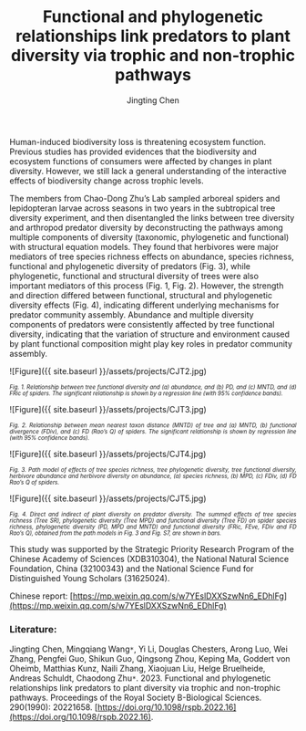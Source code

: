 ﻿---
layout: post
title:  "Functional and phylogenetic relationships link predators to plant diversity via trophic and non-trophic pathways"
author: Jingting Chen
categories: [ Paper ]
image: assets/projects/CJT1.png
tags: featured
---
Human-induced biodiversity loss is threatening ecosystem function. Previous studies has provided evidences that the biodiversity and ecosystem functions of consumers were affected by changes in plant diversity. However, we still lack a general understanding of the interactive effects of biodiversity change across trophic levels.

The members from Chao-Dong Zhu’s Lab sampled arboreal spiders and lepidopteran larvae across seasons in two years in the subtropical tree diversity experiment, and then disentangled the links between tree diversity and arthropod predator diversity by deconstructing the pathways among multiple components of diversity (taxonomic, phylogenetic and functional) with structural equation models. They found that herbivores were major mediators of tree species richness effects on abundance, species richness, functional and phylogenetic diversity of predators (Fig. 3), while phylogenetic, functional and structural diversity of trees were also important mediators of this process (Fig. 1, Fig. 2). However, the strength and direction differed between functional, structural and phylogenetic diversity effects (Fig. 4), indicating different underlying mechanisms for predator community assembly. Abundance and multiple diversity components of predators were consistently affected by tree functional diversity, indicating that the variation of structure and environment caused by plant functional composition might play key roles in predator community assembly.

![Figure]({{ site.baseurl }}/assets/projects/CJT2.jpg)
<p style='text-align: justify;' ><span style="font-style: italic; font-size:70%">Fig. 1. Relationship between tree functional diversity and (a) abundance, and (b) PD, and (c) MNTD, and (d) FRic of spiders. The significant relationship is shown by a regression line (with 95% confidence bands).
</span></p>

![Figure]({{ site.baseurl }}/assets/projects/CJT3.jpg)
<p style='text-align: justify;' ><span style="font-style: italic; font-size:70%">Fig. 2. Relationship between mean nearest taxon distance (MNTD) of tree and (a) MNTD, (b) functional divergence (FDiv), and (c) FD (Rao’s Q) of spiders. The significant relationship is shown by regression line (with 95% confidence bands).
</span></p>

![Figure]({{ site.baseurl }}/assets/projects/CJT4.jpg)
<p style='text-align: justify;' ><span style="font-style: italic; font-size:70%">Fig. 3. Path model of effects of tree species richness, tree phylogenetic diversity, tree functional diversity, herbivore abundance and herbivore diversity on abundance, (a) species richness, (b) MPD, (c) FDiv, (d) FD Rao’s Q of spiders.
</span></p>

![Figure]({{ site.baseurl }}/assets/projects/CJT5.jpg)
<p style='text-align: justify;' ><span style="font-style: italic; font-size:70%">Fig. 4. Direct and indirect of plant diversity on predator diversity. The summed effects of tree species richness (Tree SR), phylogenetic diversity (Tree MPD) and functional diversity (Tree FD) on spider species richness, phylogenetic diversity (PD, MPD and MNTD) and functional diversity (FRic, FEve, FDiv and FD Rao’s Q), obtained from the path models in Fig. 3 and Fig. S7, are shown in bars.
</span></p>

This study was supported by the Strategic Priority Research Program of the Chinese Academy of Sciences (XDB310304), the National Natural Science Foundation, China (32100343) and the National Science Fund for Distinguished Young Scholars (31625024).
<br>

Chinese report: [https://mp.weixin.qq.com/s/w7YEslDXXSzwNn6_EDhlFg](https://mp.weixin.qq.com/s/w7YEslDXXSzwNn6_EDhlFg)

### Literature:
Jingting Chen, Mingqiang Wang<code>&ast;</code>, Yi Li, Douglas Chesters, Arong Luo, Wei Zhang, Pengfei Guo, Shikun Guo, Qingsong Zhou, Keping Ma, Goddert von Oheimb, Matthias Kunz, Naili Zhang, Xiaojuan Liu, Helge Bruelheide, Andreas Schuldt, Chaodong Zhu<code>&ast;</code>. 2023. Functional and phylogenetic relationships link predators to plant diversity via trophic and non-trophic pathways. Proceedings of the Royal Society B-Biological Sciences. 290(1990): 20221658. [https://doi.org/10.1098/rspb.2022.16](https://doi.org/10.1098/rspb.2022.16).


